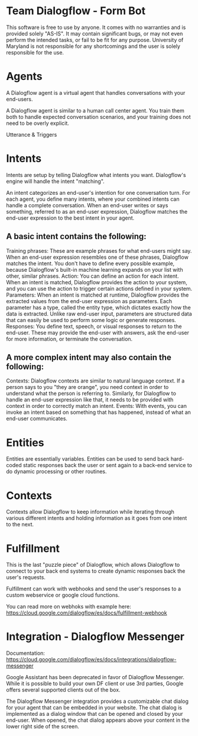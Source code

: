 # Team Dialogflow - Form Bot

This software is free to use by anyone. It comes with no warranties and is provided solely "AS-IS". It may contain significant bugs, or may not even perform the intended tasks, or fail to be fit for any purpose. University of Maryland is not responsible for any shortcomings and the user is solely responsible for the use.

# Agents

A Dialogflow agent is a virtual agent that handles conversations with your end-users.
 
A Dialogflow agent is similar to a human call center agent. You train them both to handle expected conversation scenarios, and your training does not need to be overly explicit.
 
Utterance & Triggers
 

 
 
# Intents


 
 
Intents are setup by telling Dialogflow what intents you want. Dialogflow's engine will handle the intent "matching".
 
An intent categorizes an end-user's intention for one conversation turn. For each agent, you define many intents, where your combined intents can handle a complete conversation. When an end-user writes or says something, referred to as an end-user expression, Dialogflow matches the end-user expression to the best intent in your agent.
 
 
## A basic intent contains the following:

Training phrases: These are example phrases for what end-users might say. When an end-user expression resembles one of these phrases, Dialogflow matches the intent. You don't have to define every possible example, because Dialogflow's built-in machine learning expands on your list with other, similar phrases.
Action: You can define an action for each intent. When an intent is matched, Dialogflow provides the action to your system, and you can use the action to trigger certain actions defined in your system.
Parameters: When an intent is matched at runtime, Dialogflow provides the extracted values from the end-user expression as parameters. Each parameter has a type, called the entity type, which dictates exactly how the data is extracted. Unlike raw end-user input, parameters are structured data that can easily be used to perform some logic or generate responses.
Responses: You define text, speech, or visual responses to return to the end-user. These may provide the end-user with answers, ask the end-user for more information, or terminate the conversation.
 
## A more complex intent may also contain the following:

Contexts: Dialogflow contexts are similar to natural language context. If a person says to you "they are orange", you need context in order to understand what the person is referring to. Similarly, for Dialogflow to handle an end-user expression like that, it needs to be provided with context in order to correctly match an intent.
Events: With events, you can invoke an intent based on something that has happened, instead of what an end-user communicates.
 
# Entities
 

 
 
Entities are essentially variables. Entities can be used to send back hard-coded static responses back the user or sent again to a back-end service to do dynamic processing or other routines.
 
# Contexts
 

 
 
Contexts allow Dialogflow to keep information while iterating through various different intents and holding information as it goes from one intent to the next.
 
 
# Fulfillment
 

 
 
 
This is the last "puzzle piece" of Dialogflow, which allows Dialogflow to connect to your back end systems to create dynamic responses back the user's requests.
 
Fulfillment can work with webhooks and send the user's responses to a custom webservice or google cloud functions.
 

 

 
You can read more on webhoks with example here: https://cloud.google.com/dialogflow/es/docs/fulfillment-webhook
 
 
# Integration - Dialogflow Messenger

 

Documentation: https://cloud.google.com/dialogflow/es/docs/integrations/dialogflow-messenger
 
Google Assistant has been deprecated in favor of Dialogflow Messenger. While it is possible to build your own DF client or use 3rd parties, Google offers several supported clients out of the box.
 
The Dialogflow Messenger integration provides a customizable chat dialog for your agent that can be embedded in your website. The chat dialog is implemented as a dialog window that can be opened and closed by your end-user. When opened, the chat dialog appears above your content in the lower right side of the screen.
